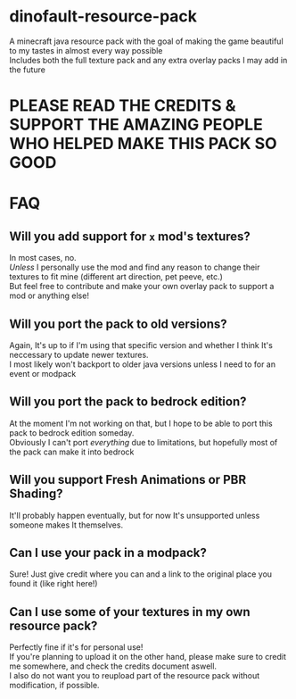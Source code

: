 # dinofault-resource-pack
A minecraft java resource pack with the goal of making the game beautiful to my tastes in almost every way possible  
Includes both the full texture pack and any extra overlay packs I may add in the future  

# PLEASE READ THE CREDITS & SUPPORT THE AMAZING PEOPLE WHO HELPED MAKE THIS PACK SO GOOD

# FAQ

## Will you add support for ```x``` mod's textures?  
In most cases, no.  
_Unless_ I personally use the mod and find any reason to change their textures to fit mine (different art direction, pet peeve, etc.)  
But feel free to contribute and make your own overlay pack to support a mod or anything else!

## Will you port the pack to old versions?
Again, It's up to if I'm using that specific version and whether I think It's neccessary to update newer textures.  
I most likely won't backport to older java versions unless I need to for an event or modpack

## Will you port the pack to bedrock edition?
At the moment I'm not working on that, but I hope to be able to port this pack to bedrock edition someday.  
Obviously I can't port _everything_ due to limitations, but hopefully most of the pack can make it into bedrock  

## Will you support Fresh Animations or PBR Shading?
It'll probably happen eventually, but for now It's unsupported unless someone makes It themselves.

## Can I use your pack in a modpack?
Sure! Just give credit where you can and a link to the original place you found it (like right here!)

## Can I use some of your textures in my own resource pack?
Perfectly fine if it's for personal use!  
If you're planning to upload it on the other hand, please make sure to credit me somewhere, and check the credits document aswell.  
I also do not want you to reupload part of the resource pack without modification, if possible.




